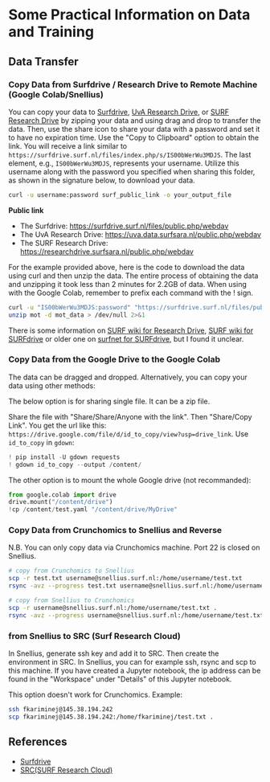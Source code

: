 # Some Practical Information on Data and Training

## Data Transfer

### Copy Data from Surfdrive / Research Drive to Remote Machine (Google Colab/Snellius)

You can copy your data to [Surfdrive](https://surfdrive.surf.nl), [UvA Research Drive](https://uva.data.surfsara.nl), or [SURF Research Drive](https://researchdrive.surfsara.nl) by zipping your data and using drag and drop to transfer the data. Then, use the share icon to share your data with a password and set it to have no expiration time. Use the "Copy to Clipboard" option to obtain the link. You will receive a link similar to `https://surfdrive.surf.nl/files/index.php/s/IS00bWerWu3MDJS`. The last element, e.g., `IS00bWerWu3MDJS`, represents your username. Utilize this username along with the password you specified when sharing this folder, as shown in the signature below, to download your data.

```bash
curl -u username:password surf_public_link -o your_output_file
```

**Public link**
- The Surfdrive: https://surfdrive.surf.nl/files/public.php/webdav
- The UvA Research Drive: https://uva.data.surfsara.nl/public.php/webdav
- The SURF Research Drive: https://researchdrive.surfsara.nl/public.php/webdav

For the example provided above, here is the code to download the data using curl and then unzip the data. The entire process of obtaining the data and unzipping it took less than 2 minutes for 2.2GB of data. When using with the Google Colab, remember to prefix each command with the ! sign.

```bash
curl -u "IS00bWerWu3MDJS:password" "https://surfdrive.surf.nl/files/public.php/webdav" -o mot
unzip mot -d mot_data > /dev/null 2>&1
```

There is some information on [SURF wiki for Research Drive](https://servicedesk.surf.nl/wiki/display/WIKI/Uploading+files+to+a+Public+link), [SURF wiki for SURFdrive](https://servicedesk.surf.nl/wiki/display/WIKI/Activating+WebDAV) or older one on [surfnet for SURFdrive](https://wiki.surfnet.nl/display/SURFdrive/Accessing+files+via+WebDAV), but I found it unclear.

### Copy Data from the Google Drive to the Google Colab

The data can be dragged and dropped. Alternatively, you can copy your data using other methods:

The below option is for sharing single file. It can be a zip file.

Share the file with "Share/Share/Anyone with the link". Then "Share/Copy Link". You get the url like this:
`https://drive.google.com/file/d/id_to_copy/view?usp=drive_link`. Use `id_to_copy` in `gdown`:
```python
! pip install -U gdown requests
! gdown id_to_copy --output /content/
```

The other option is to mount the whole Google drive (not recommanded):
```python
from google.colab import drive
drive.mount("/content/drive")
!cp /content/test.yaml "/content/drive/MyDrive"
```

### Copy Data from Crunchomics to Snellius and Reverse

N.B. You can only copy data via Crunchomics machine. Port 22 is closed on Snellius.

```bash
# copy from Crunchomics to Snellius
scp -r test.txt username@snellius.surf.nl:/home/username/test.txt
rsync -avz --progress test.txt username@snellius.surf.nl:/home/username/test.txt

# copy from Snellius to Crunchomics
scp -r username@snellius.surf.nl:/home/username/test.txt .
rsync -avz --progress username@snellius.surf.nl:/home/username/test.txt .
```

### from Snellius to SRC (Surf Research Cloud)

In Snellius, generate ssh key and add it to SRC. Then create the environment in SRC. In Snellius, you can for example ssh, rsync and scp to this machine. If you have created a Jupyter notebook, the ip address can be found in the "Workspace" under "Details" of this Jupyter notebook. 

This option doesn't work for Crunchomics. Example:
```bash 
ssh fkariminej@145.38.194.242
scp fkariminej@145.38.194.242:/home/fkariminej/test.txt .
```

## References
- [Surfdrive](https://surfdrive.surf.nl)
- [SRC(SURF Research Cloud)](https://sram.surf.nl)
